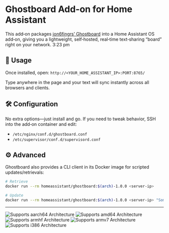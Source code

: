 <!-- README.md -->
# Ghostboard Add-on for Home Assistant

This add‑on packages [jon6fingrs’ Ghostboard](https://github.com/jon6fingrs/ghostboard) into a Home Assistant OS add‑on, giving you a lightweight, self‑hosted, real‑time text‑sharing “board” right on your network. 3:23 pm

## 🔗 Usage

Once installed, open:
`http://<YOUR_HOME_ASSISTANT_IP>:PORT:8765/`

Type anywhere in the page and your text will sync instantly across all browsers and clients.

## 🛠️ Configuration

No extra options—just install and go. If you need to tweak behavior, SSH into the add‑on container and edit:

- `/etc/nginx/conf.d/ghostboard.conf`  
- `/etc/supervisor/conf.d/supervisord.conf`

## ⚙️ Advanced

Ghostboard also provides a CLI client in its Docker image for scripted updates/retrievals:

```bash
# Retrieve
docker run --rm homeassistant/ghostboard:$(arch)-1.0.0 <server-ip>

# Update
docker run --rm homeassistant/ghostboard:$(arch)-1.0.0 <server-ip> "Some new text"
```
---

![Supports aarch64 Architecture][aarch64-shield]
![Supports amd64 Architecture][amd64-shield]
![Supports armhf Architecture][armhf-shield]
![Supports armv7 Architecture][armv7-shield]
![Supports i386 Architecture][i386-shield]

[aarch64-shield]: https://img.shields.io/badge/aarch64-yes-green.svg
[amd64-shield]: https://img.shields.io/badge/amd64-yes-green.svg
[armhf-shield]: https://img.shields.io/badge/armhf-yes-green.svg
[armv7-shield]: https://img.shields.io/badge/armv7-yes-green.svg
[i386-shield]: https://img.shields.io/badge/i386-yes-green.svg